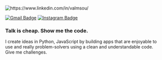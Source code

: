 <a href="" target=""><img src=" "> </a>

<img src="https://img.shields.io/badge/-LinkedIn-blue?style=flat&logo=Linkedin&logoColor=white&link=https://www.linkedin.com/in/rebeccamanzi/'" alt="https://www.linkedin.com/in/valmsou/" onclick="window.open('https://www.linkedin.com/in/valmsou/', '_blank');" />


[![Gmail Badge](https://img.shields.io/badge/-Gmail-c14438?style=flat&logo=Gmail&logoColor=white&link=mailto:rebeccamanzi@gmail.com)](mailto:v.almsou@uol.com.br)
[![Instagram Badge](https://img.shields.io/badge/-Instagram-C13584?style=flat&labelColor=C13584&logo=instagram&logoColor=white&link=https://www.instagram.com/v.alma_br/)](https://www.instagram.com/v.alma_br/)


<h3><b>Talk is cheap. Show me the code.</b></h3>


I create ideas in Python, JavaScript by building apps that are enjoyable to use and really problem-solvers using a clean and understandable code.
Give me challenges. 

